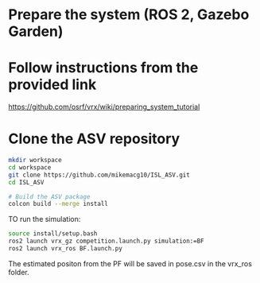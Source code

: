 
# Prepare the system (ROS 2, Gazebo Garden)
# Follow instructions from the provided link
https://github.com/osrf/vrx/wiki/preparing_system_tutorial

# Clone the ASV repository
```bash
mkdir workspace
cd workspace
git clone https://github.com/mikemacg10/ISL_ASV.git
cd ISL_ASV

# Build the ASV package
colcon build --merge install
```

TO run the simulation:
```bash
source install/setup.bash
ros2 launch vrx_gz competition.launch.py simulation:=BF
ros2 launch vrx_ros BF.launch.py
```

The estimated positon from the PF will be saved in pose.csv in the vrx_ros folder. 



